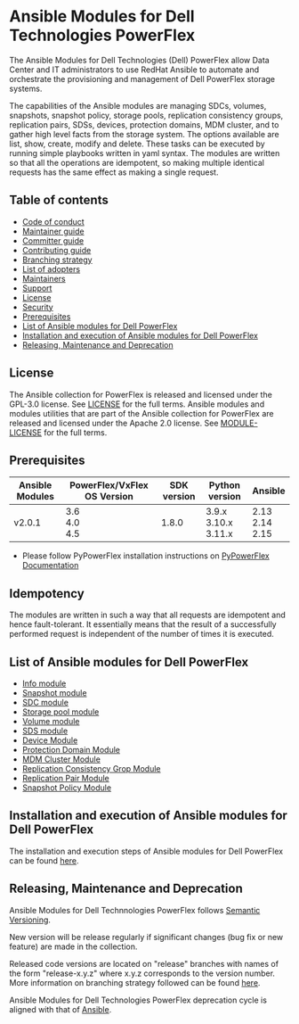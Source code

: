 # Ansible Modules for Dell Technologies PowerFlex

The Ansible Modules for Dell Technologies (Dell) PowerFlex allow Data Center and IT administrators to use RedHat Ansible to automate and orchestrate the provisioning and management of Dell PowerFlex storage systems.

The capabilities of the Ansible modules are managing SDCs, volumes, snapshots, snapshot policy, storage pools, replication consistency groups, replication pairs, SDSs, devices, protection domains, MDM cluster, and to gather high level facts from the storage system. The options available are list, show, create, modify and delete. These tasks can be executed by running simple playbooks written in yaml syntax. The modules are written so that all the operations are idempotent, so making multiple identical requests has the same effect as making a single request.

## Table of contents

* [Code of conduct](https://github.com/dell/ansible-powerflex/blob/2.0.1/docs/CODE_OF_CONDUCT.md)
* [Maintainer guide](https://github.com/dell/ansible-powerflex/blob/2.0.1/docs/MAINTAINER_GUIDE.md)
* [Committer guide](https://github.com/dell/ansible-powerflex/blob/2.0.1/docs/COMMITTER_GUIDE.md)
* [Contributing guide](https://github.com/dell/ansible-powerflex/blob/2.0.1/docs/CONTRIBUTING.md)
* [Branching strategy](https://github.com/dell/ansible-powerflex/blob/2.0.1/docs/BRANCHING.md)
* [List of adopters](https://github.com/dell/ansible-powerflex/blob/2.0.1/docs/ADOPTERS.md)
* [Maintainers](https://github.com/dell/ansible-powerflex/blob/2.0.1/docs/MAINTAINERS.md)
* [Support](https://github.com/dell/ansible-powerflex/blob/2.0.1/docs/SUPPORT.md)
* [License](#license)
* [Security](https://github.com/dell/ansible-powerflex/blob/2.0.1/docs/SECURITY.md)
* [Prerequisites](#prerequisites)
* [List of Ansible modules for Dell PowerFlex](#list-of-ansible-modules-for-dell-powerflex)
* [Installation and execution of Ansible modules for Dell PowerFlex](#installation-and-execution-of-ansible-modules-for-dell-powerflex)
* [Releasing, Maintenance and Deprecation](#releasing-maintenance-and-deprecation)

## License
The Ansible collection for PowerFlex is released and licensed under the GPL-3.0 license. See [LICENSE](https://github.com/dell/ansible-powerflex/blob/2.0.1/LICENSE) for the full terms. Ansible modules and modules utilities that are part of the Ansible collection for PowerFlex are released and licensed under the Apache 2.0 license. See [MODULE-LICENSE](https://github.com/dell/ansible-powerflex/blob/2.0.1/MODULE-LICENSE) for the full terms.

## Prerequisites

| **Ansible Modules** | **PowerFlex/VxFlex OS Version** | **SDK version** | **Python version** | **Ansible**              |
|---------------------|-----------------------|-------|--------------------|--------------------------|
| v2.0.1 |3.6 <br> 4.0 <br> 4.5 | 1.8.0 | 3.9.x <br> 3.10.x <br> 3.11.x | 2.13 <br> 2.14 <br> 2.15 |

  * Please follow PyPowerFlex installation instructions on [PyPowerFlex Documentation](https://github.com/dell/python-powerflex)
  
## Idempotency
The modules are written in such a way that all requests are idempotent and hence fault-tolerant. It essentially means that the result of a successfully performed request is independent of the number of times it is executed.

## List of Ansible modules for Dell PowerFlex
  * [Info module](https://github.com/dell/ansible-powerflex/blob/2.0.1/docs/modules/info.rst)
  * [Snapshot module](https://github.com/dell/ansible-powerflex/blob/2.0.1/docs/modules/snapshot.rst)
  * [SDC module](https://github.com/dell/ansible-powerflex/blob/2.0.1/docs/modules/sdc.rst)
  * [Storage pool module](https://github.com/dell/ansible-powerflex/blob/2.0.1/docs/modules/storagepool.rst)
  * [Volume module](https://github.com/dell/ansible-powerflex/blob/2.0.1/docs/modules/volume.rst)
  * [SDS module](https://github.com/dell/ansible-powerflex/blob/2.0.1/docs/modules/sds.rst)
  * [Device Module](https://github.com/dell/ansible-powerflex/blob/2.0.1/docs/modules/device.rst)
  * [Protection Domain Module](https://github.com/dell/ansible-powerflex/blob/2.0.1/docs/modules/protection_domain.rst)
  * [MDM Cluster Module](https://github.com/dell/ansible-powerflex/blob/2.0.1/docs/modules/mdm_cluster.rst)
  * [Replication Consistency Grop Module](https://github.com/dell/ansible-powerflex/blob/2.0.1/docs/modules/replication_consistency_group.rst)
  * [Replication Pair Module](https://github.com/dell/ansible-powerflex/blob/2.0.1/docs/modules/replication_pair.rst)
  * [Snapshot Policy Module](https://github.com/dell/ansible-powerflex/blob/2.0.1/docs/modules/snapshot_policy.rst)

## Installation and execution of Ansible modules for Dell PowerFlex
The installation and execution steps of Ansible modules for Dell PowerFlex can be found [here](https://github.com/dell/ansible-powerflex/blob/2.0.1/docs/INSTALLATION.md).

## Releasing, Maintenance and Deprecation

Ansible Modules for Dell Technnologies PowerFlex follows [Semantic Versioning](https://semver.org/).

New version will be release regularly if significant changes (bug fix or new feature) are made in the collection.

Released code versions are located on "release" branches with names of the form "release-x.y.z" where x.y.z corresponds to the version number. More information on branching strategy followed can be found [here](https://github.com/dell/ansible-powerflex/blob/2.0.1/docs/BRANCHING.md).

Ansible Modules for Dell Technologies PowerFlex deprecation cycle is aligned with that of [Ansible](https://docs.ansible.com/ansible/latest/dev_guide/module_lifecycle.html).